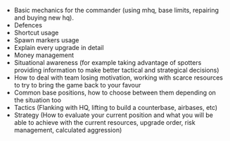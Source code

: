 - Basic mechanics for the commander (using mhq, base limits, repairing and buying new hq).
- Defences
- Shortcut usage
- Spawn markers usage
- Explain every upgrade in detail
- Money management
- Situational awareness (for example taking advantage of spotters providing information to make better tactical and strategical decisions)
- How to deal with team losing motivation, working with scarce resources to try to bring the game back to your favour 
- Common base positions, how to choose between them depending on the situation too
- Tactics (Flanking with HQ, lifting to build a counterbase, airbases, etc)
- Strategy (How to evaluate your current position and what you will be able to achieve with the current resources, upgrade order, risk management, calculated aggression)